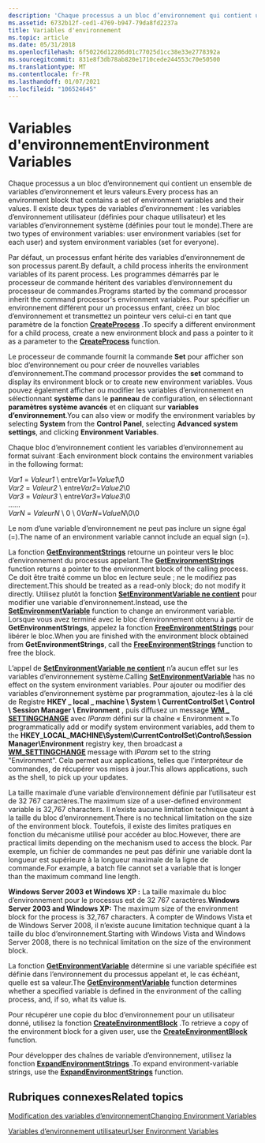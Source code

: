 ```yaml
---
description: 'Chaque processus a un bloc d’environnement qui contient un ensemble de variables d’environnement et leurs valeurs. Il existe deux types de variables d’environnement : les variables d’environnement utilisateur (définies pour chaque utilisateur) et les variables d’environnement système (définies pour tout le monde).'
ms.assetid: 6732b12f-ced1-4769-b947-79da8fd2237a
title: Variables d'environnement
ms.topic: article
ms.date: 05/31/2018
ms.openlocfilehash: 6f50226d12286d01c77025d1cc38e33e2778392a
ms.sourcegitcommit: 831e8f3db78ab820e1710cede244553c70e50500
ms.translationtype: MT
ms.contentlocale: fr-FR
ms.lasthandoff: 01/07/2021
ms.locfileid: "106524645"
---
```

# <a name="environment-variables"></a><span data-ttu-id="748b5-104">Variables d'environnement</span><span class="sxs-lookup"><span data-stu-id="748b5-104">Environment Variables</span></span>

<span data-ttu-id="748b5-105">Chaque processus a un bloc d’environnement qui contient un ensemble de variables d’environnement et leurs valeurs.</span><span class="sxs-lookup"><span data-stu-id="748b5-105">Every process has an environment block that contains a set of environment variables and their values.</span></span> <span data-ttu-id="748b5-106">Il existe deux types de variables d’environnement : les variables d’environnement utilisateur (définies pour chaque utilisateur) et les variables d’environnement système (définies pour tout le monde).</span><span class="sxs-lookup"><span data-stu-id="748b5-106">There are two types of environment variables: user environment variables (set for each user) and system environment variables (set for everyone).</span></span>

<span data-ttu-id="748b5-107">Par défaut, un processus enfant hérite des variables d’environnement de son processus parent.</span><span class="sxs-lookup"><span data-stu-id="748b5-107">By default, a child process inherits the environment variables of its parent process.</span></span> <span data-ttu-id="748b5-108">Les programmes démarrés par le processeur de commande héritent des variables d’environnement du processeur de commandes.</span><span class="sxs-lookup"><span data-stu-id="748b5-108">Programs started by the command processor inherit the command processor's environment variables.</span></span> <span data-ttu-id="748b5-109">Pour spécifier un environnement différent pour un processus enfant, créez un bloc d’environnement et transmettez un pointeur vers celui-ci en tant que paramètre de la fonction [**CreateProcess**](/windows/win32/api/processthreadsapi/nf-processthreadsapi-createprocessa) .</span><span class="sxs-lookup"><span data-stu-id="748b5-109">To specify a different environment for a child process, create a new environment block and pass a pointer to it as a parameter to the [**CreateProcess**](/windows/win32/api/processthreadsapi/nf-processthreadsapi-createprocessa) function.</span></span>

<span data-ttu-id="748b5-110">Le processeur de commande fournit la commande **Set** pour afficher son bloc d’environnement ou pour créer de nouvelles variables d’environnement.</span><span class="sxs-lookup"><span data-stu-id="748b5-110">The command processor provides the **set** command to display its environment block or to create new environment variables.</span></span> <span data-ttu-id="748b5-111">Vous pouvez également afficher ou modifier les variables d’environnement en sélectionnant **système** dans le **panneau** de configuration, en sélectionnant **paramètres système avancés** et en cliquant sur **variables d’environnement**.</span><span class="sxs-lookup"><span data-stu-id="748b5-111">You can also view or modify the environment variables by selecting **System** from the **Control Panel**, selecting **Advanced system settings**, and clicking **Environment Variables**.</span></span>

<span data-ttu-id="748b5-112">Chaque bloc d’environnement contient les variables d’environnement au format suivant :</span><span class="sxs-lookup"><span data-stu-id="748b5-112">Each environment block contains the environment variables in the following format:</span></span><dl> <span data-ttu-id="748b5-113">*Var1* = *Valeur1* \\ entre</span><span class="sxs-lookup"><span data-stu-id="748b5-113">*Var1*=*Value1*\\0</span></span>  
<span data-ttu-id="748b5-114">*Var2* = *Valeur2* \\ entre</span><span class="sxs-lookup"><span data-stu-id="748b5-114">*Var2*=*Value2*\\0</span></span>  
<span data-ttu-id="748b5-115">*Var3* = *Valeur3* \\ entre</span><span class="sxs-lookup"><span data-stu-id="748b5-115">*Var3*=*Value3*\\0</span></span>  
<span data-ttu-id="748b5-116">...</span><span class="sxs-lookup"><span data-stu-id="748b5-116">...</span></span>  
<span data-ttu-id="748b5-117">*VarN* = *ValeurN* \\ 0 \\ 0</span><span class="sxs-lookup"><span data-stu-id="748b5-117">*VarN*=*ValueN*\\0\\0</span></span>  
</dl>

<span data-ttu-id="748b5-118">Le nom d’une variable d’environnement ne peut pas inclure un signe égal (=).</span><span class="sxs-lookup"><span data-stu-id="748b5-118">The name of an environment variable cannot include an equal sign (=).</span></span>

<span data-ttu-id="748b5-119">La fonction [**GetEnvironmentStrings**](/windows/win32/api/processenv/nf-processenv-getenvironmentstrings) retourne un pointeur vers le bloc d’environnement du processus appelant.</span><span class="sxs-lookup"><span data-stu-id="748b5-119">The [**GetEnvironmentStrings**](/windows/win32/api/processenv/nf-processenv-getenvironmentstrings) function returns a pointer to the environment block of the calling process.</span></span> <span data-ttu-id="748b5-120">Ce doit être traité comme un bloc en lecture seule ; ne le modifiez pas directement.</span><span class="sxs-lookup"><span data-stu-id="748b5-120">This should be treated as a read-only block; do not modify it directly.</span></span> <span data-ttu-id="748b5-121">Utilisez plutôt la fonction [**SetEnvironmentVariable ne contient**](/windows/desktop/api/WinBase/nf-winbase-setenvironmentvariable) pour modifier une variable d’environnement.</span><span class="sxs-lookup"><span data-stu-id="748b5-121">Instead, use the [**SetEnvironmentVariable**](/windows/desktop/api/WinBase/nf-winbase-setenvironmentvariable) function to change an environment variable.</span></span> <span data-ttu-id="748b5-122">Lorsque vous avez terminé avec le bloc d’environnement obtenu à partir de **GetEnvironmentStrings**, appelez la fonction [**FreeEnvironmentStrings**](/windows/win32/api/processenv/nf-processenv-freeenvironmentstringsa) pour libérer le bloc.</span><span class="sxs-lookup"><span data-stu-id="748b5-122">When you are finished with the environment block obtained from **GetEnvironmentStrings**, call the [**FreeEnvironmentStrings**](/windows/win32/api/processenv/nf-processenv-freeenvironmentstringsa) function to free the block.</span></span>

<span data-ttu-id="748b5-123">L’appel de [**SetEnvironmentVariable ne contient**](/windows/desktop/api/WinBase/nf-winbase-setenvironmentvariable) n’a aucun effet sur les variables d’environnement système.</span><span class="sxs-lookup"><span data-stu-id="748b5-123">Calling [**SetEnvironmentVariable**](/windows/desktop/api/WinBase/nf-winbase-setenvironmentvariable) has no effect on the system environment variables.</span></span> <span data-ttu-id="748b5-124">Pour ajouter ou modifier des variables d’environnement système par programmation, ajoutez-les à la clé de Registre **HKEY \_ local \_ machine \\ System \\ CurrentControlSet \\ Control \\ Session Manager \\ Environment** , puis diffusez un message [**WM \_ SETTINGCHANGE**](/windows/desktop/winmsg/wm-settingchange) avec *lParam* défini sur la chaîne « Environment ».</span><span class="sxs-lookup"><span data-stu-id="748b5-124">To programmatically add or modify system environment variables, add them to the **HKEY\_LOCAL\_MACHINE\\System\\CurrentControlSet\\Control\\Session Manager\\Environment** registry key, then broadcast a [**WM\_SETTINGCHANGE**](/windows/desktop/winmsg/wm-settingchange) message with *lParam* set to the string "Environment".</span></span> <span data-ttu-id="748b5-125">Cela permet aux applications, telles que l’interpréteur de commandes, de récupérer vos mises à jour.</span><span class="sxs-lookup"><span data-stu-id="748b5-125">This allows applications, such as the shell, to pick up your updates.</span></span>

<span data-ttu-id="748b5-126">La taille maximale d’une variable d’environnement définie par l’utilisateur est de 32 767 caractères.</span><span class="sxs-lookup"><span data-stu-id="748b5-126">The maximum size of a user-defined environment variable is 32,767 characters.</span></span> <span data-ttu-id="748b5-127">Il n’existe aucune limitation technique quant à la taille du bloc d’environnement.</span><span class="sxs-lookup"><span data-stu-id="748b5-127">There is no technical limitation on the size of the environment block.</span></span> <span data-ttu-id="748b5-128">Toutefois, il existe des limites pratiques en fonction du mécanisme utilisé pour accéder au bloc.</span><span class="sxs-lookup"><span data-stu-id="748b5-128">However, there are practical limits depending on the mechanism used to access the block.</span></span> <span data-ttu-id="748b5-129">Par exemple, un fichier de commandes ne peut pas définir une variable dont la longueur est supérieure à la longueur maximale de la ligne de commande.</span><span class="sxs-lookup"><span data-stu-id="748b5-129">For example, a batch file cannot set a variable that is longer than the maximum command line length.</span></span>

<span data-ttu-id="748b5-130">**Windows Server 2003 et Windows XP :** La taille maximale du bloc d’environnement pour le processus est de 32 767 caractères.</span><span class="sxs-lookup"><span data-stu-id="748b5-130">**Windows Server 2003 and Windows XP:** The maximum size of the environment block for the process is 32,767 characters.</span></span> <span data-ttu-id="748b5-131">À compter de Windows Vista et de Windows Server 2008, il n’existe aucune limitation technique quant à la taille du bloc d’environnement.</span><span class="sxs-lookup"><span data-stu-id="748b5-131">Starting with Windows Vista and Windows Server 2008, there is no technical limitation on the size of the environment block.</span></span>

<span data-ttu-id="748b5-132">La fonction [**GetEnvironmentVariable**](/windows/desktop/api/WinBase/nf-winbase-getenvironmentvariable) détermine si une variable spécifiée est définie dans l’environnement du processus appelant et, le cas échéant, quelle est sa valeur.</span><span class="sxs-lookup"><span data-stu-id="748b5-132">The [**GetEnvironmentVariable**](/windows/desktop/api/WinBase/nf-winbase-getenvironmentvariable) function determines whether a specified variable is defined in the environment of the calling process, and, if so, what its value is.</span></span>

<span data-ttu-id="748b5-133">Pour récupérer une copie du bloc d’environnement pour un utilisateur donné, utilisez la fonction [**CreateEnvironmentBlock**](/windows/win32/api/userenv/nf-userenv-createenvironmentblock) .</span><span class="sxs-lookup"><span data-stu-id="748b5-133">To retrieve a copy of the environment block for a given user, use the [**CreateEnvironmentBlock**](/windows/win32/api/userenv/nf-userenv-createenvironmentblock) function.</span></span>

<span data-ttu-id="748b5-134">Pour développer des chaînes de variable d’environnement, utilisez la fonction [**ExpandEnvironmentStrings**](/windows/desktop/api/processenv/nf-processenv-expandenvironmentstringsa) .</span><span class="sxs-lookup"><span data-stu-id="748b5-134">To expand environment-variable strings, use the [**ExpandEnvironmentStrings**](/windows/desktop/api/processenv/nf-processenv-expandenvironmentstringsa) function.</span></span>

## <a name="related-topics"></a><span data-ttu-id="748b5-135">Rubriques connexes</span><span class="sxs-lookup"><span data-stu-id="748b5-135">Related topics</span></span>

<dl> <dt>

[<span data-ttu-id="748b5-136">Modification des variables d’environnement</span><span class="sxs-lookup"><span data-stu-id="748b5-136">Changing Environment Variables</span></span>](changing-environment-variables.md)
</dt> <dt>

[<span data-ttu-id="748b5-137">Variables d’environnement utilisateur</span><span class="sxs-lookup"><span data-stu-id="748b5-137">User Environment Variables</span></span>](../shell/user-environment-variables.md)
</dt> </dl>

 

 
